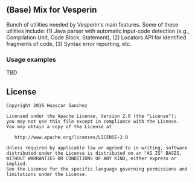 ## (Base) Mix for Vesperin

Bunch of utilities needed by Vesperin's main features. Some of these utilities include: (1) Java parser with automatic input-code detection (e.g., Compilation Unit, Code Block, Statement), (2) Locators API for identified fragments of code, (3) Syntax error reporting, etc.    

### Usage examples

TBD


## License

    Copyright 2016 Huascar Sanchez

    Licensed under the Apache License, Version 2.0 (the "License");
    you may not use this file except in compliance with the License.
    You may obtain a copy of the License at

       http://www.apache.org/licenses/LICENSE-2.0

    Unless required by applicable law or agreed to in writing, software
    distributed under the License is distributed on an "AS IS" BASIS,
    WITHOUT WARRANTIES OR CONDITIONS OF ANY KIND, either express or implied.
    See the License for the specific language governing permissions and
    limitations under the License.